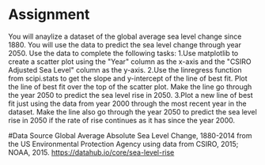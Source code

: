 # Assignment
You will anaylize a dataset of the global average sea level change since 1880. You will use the data to predict the sea level change through year 2050.
Use the data to complete the following tasks:
  1.Use matplotlib to create a scatter plot using the "Year" column as the x-axis and the "CSIRO Adjusted Sea Level" column as the y-axis.
  2.Use the linregress function from scipi.stats to get the slope and y-intercept of the line of best fit. Plot the line of best fit over the top of the scatter plot. Make the         line go through the year 2050 to predict the sea level rise in 2050.
  3.Plot a new line of best fit just using the data from year 2000 through the most recent year in the dataset. Make the line also go through the year 2050 to predict the sea         level rise in 2050 if the rate of rise continues as it has since the year 2000.
  
#Data Source
Global Average Absolute Sea Level Change, 1880-2014 from the US Environmental Protection Agency using data from CSIRO, 2015; NOAA, 2015.
  https://datahub.io/core/sea-level-rise
